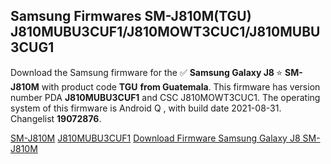 <h2>Samsung Firmwares SM-J810M(TGU) J810MUBU3CUF1/J810MOWT3CUC1/J810MUBU3CUG1</h2>
Download the Samsung firmware for the ✅ <strong>Samsung Galaxy J8 </strong> ⭐ <strong>SM-J810M</strong> with product code <strong>TGU</strong> <strong> from Guatemala</strong>. This firmware has version number PDA <strong>J810MUBU3CUF1</strong> and CSC J810MOWT3CUC1. The operating system of this firmware is Android Q , with build date 2021-08-31. Changelist <strong>19072876</strong>.


[SM-J810M](https://samfirm.shop/samsung/model/SM-J810M)
[J810MUBU3CUF1](https://samfirm.shop/samsung/pda/J810MUBU3CUF1)
[Download Firmware Samsung Galaxy J8 SM-J810M](https://samfirm.shop/samsung/firmware/453479)
